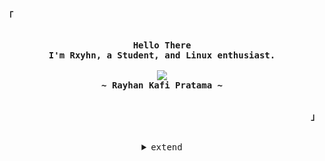 <!-- Inspiration: https://github.com/owl4ce -->

<!-- Profile -->
<p align="left"><strong><samp>「</samp></strong></p>
    <p align="center">
      <samp><br>
            <b>
            Hello There
        <br>
            I'm Rxyhn, a Student, and Linux enthusiast.
            </b>
        <br>
        <br>
          <image src="https://readme-typing-svg.herokuapp.com?font=Iosevka&color=BC83E3&center=true&width=410&height=45&lines=I+code+beautiful+and+aesthetic+programs.">
        <br>
            <b>
            ~ Rayhan Kafi Pratama ~
            </b>
        <br>
      </samp><br>
    </p>
<p align="right"><strong><samp>」</samp></strong></p>

<br>

<details align="center">
<summary><samp>extend</samp></summary>

<h2></h2><br>

<!-- Contact Me -->
<p align="center">
    <samp>
      <a href="https://t.me/rxxxyhn" target="_blank"><img alt="Telegram" src="https://img.shields.io/badge/Telegram-2CA5E0?style=for-the-badge&logo=telegram&logoColor=white"></a>
      <a href="https://discord.com/users/540138413316243469" target="_blank"><img alt="Discord" src="https://img.shields.io/badge/Discord-%237289DA.svg?style=for-the-badge&logo=discord&logoColor=white"></a></a>
      <a href="https://www.reddit.com/user/rayh4444n" target="_blank"><img alt="Reddit" src="https://img.shields.io/badge/Reddit-%23FF4500.svg?style=for-the-badge&logo=Reddit&logoColor=white"></a></a>
      <a href="mailto:rayhankafipratama333@gmail.com" target="_blank"><img alt="Gmail" src="https://img.shields.io/badge/Gmail-D14836?style=for-the-badge&logo=gmail&logoColor=white"></a></a>
      <h2></h2><br>
      <img src="https://komarev.com/ghpvc/?username=rxyhn&label=Profile+Views&color=061115" alt="rxyhn" /> 
    </samp>
</p>

<!-- Github Stats -->
<p align="center">
    <samp>
<details>
  <summary>My Profile Stats</summary>
  <br/>
          <img alt="GitHub Stats" src="https://github-readme-stats.vercel.app/api?username=rxyhn&show_icons=true&include_all_commits=true&count_private=true&hide=issues&hide_border=true&theme=nord"/>
  <br/>
</details>

<details> 
  <summary>My Most Used Languages</summary>
  <br/>
          <img alt="Top Language" src="https://github-readme-stats.vercel.app/api/top-langs/?username=rxyhn&layout=compact&hide_border=true&theme=nord"/>
  <br/>
    <b>Note:</b> Top languages is only a metric of the languages my public code consists of and doesn't reflect experience or skill level.
  <br/>
</details>
    </samp>
</p>
</details>
